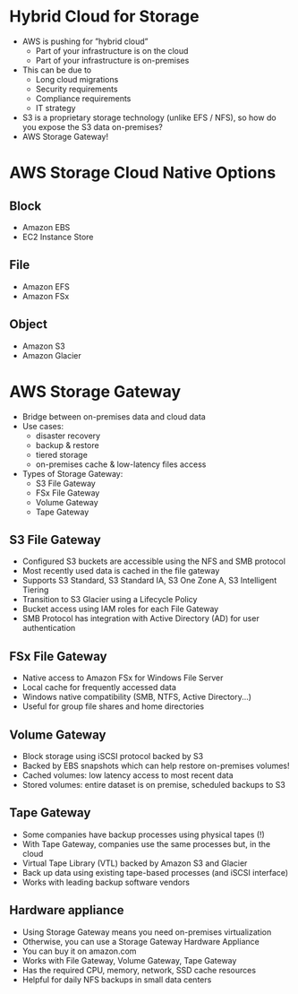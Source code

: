 # Hybrid Cloud for Storage

- AWS is pushing for ”hybrid cloud”
  - Part of your infrastructure is on the cloud
  - Part of your infrastructure is on-premises
- This can be due to
  - Long cloud migrations
  - Security requirements
  - Compliance requirements
  - IT strategy
- S3 is a proprietary storage technology (unlike EFS / NFS), so how do you expose the S3 data on-premises?
- AWS Storage Gateway!

# AWS Storage Cloud Native Options

## Block

- Amazon EBS
- EC2 Instance Store

## File

- Amazon EFS
- Amazon FSx

## Object

- Amazon S3
- Amazon Glacier

# AWS Storage Gateway

- Bridge between on-premises data and cloud data
- Use cases:
  - disaster recovery
  - backup & restore
  - tiered storage
  - on-premises cache & low-latency files access
- Types of Storage Gateway:
  - S3 File Gateway
  - FSx File Gateway
  - Volume Gateway
  - Tape Gateway

## S3 File Gateway

- Configured S3 buckets are accessible using the NFS and SMB protocol
- Most recently used data is cached in the file gateway
- Supports S3 Standard, S3 Standard IA, S3 One Zone A, S3 Intelligent Tiering
- Transition to S3 Glacier using a Lifecycle Policy
- Bucket access using IAM roles for each File Gateway
- SMB Protocol has integration with Active Directory (AD) for user authentication

## FSx File Gateway

- Native access to Amazon FSx for Windows File Server
- Local cache for frequently accessed data
- Windows native compatibility (SMB, NTFS, Active Directory...)
- Useful for group file shares and home directories

## Volume Gateway

- Block storage using iSCSI protocol backed by S3
- Backed by EBS snapshots which can help restore on-premises volumes!
- Cached volumes: low latency access to most recent data
- Stored volumes: entire dataset is on premise, scheduled backups to S3

## Tape Gateway

- Some companies have backup processes using physical tapes (!)
- With Tape Gateway, companies use the same processes but, in the cloud
- Virtual Tape Library (VTL) backed by Amazon S3 and Glacier
- Back up data using existing tape-based processes (and iSCSI interface)
- Works with leading backup software vendors

## Hardware appliance

- Using Storage Gateway means you need on-premises virtualization
- Otherwise, you can use a Storage Gateway Hardware Appliance
- You can buy it on amazon.com
- Works with File Gateway, Volume Gateway, Tape Gateway
- Has the required CPU, memory, network, SSD cache resources
- Helpful for daily NFS backups in small data centers
